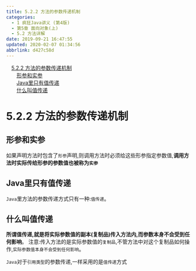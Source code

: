 ```yaml
---
title: 5.2.2 方法的参数传递机制
categories: 
  - 1 疯狂Java讲义 (第4版)
  - 第5章 面向对象(上)
  - 5.2 方法详解
date: 2019-09-21 16:47:55
updated: 2020-02-07 01:34:56
abbrlink: d427c58d
---
```

<div id='my_toc'><a href="/JavaReadingNotes/d427c58d/#5-2-2-方法的参数传递机制" class="header_1">5.2.2 方法的参数传递机制</a>&nbsp;<br><a href="/JavaReadingNotes/d427c58d/#形参和实参" class="header_2">形参和实参</a>&nbsp;<br><a href="/JavaReadingNotes/d427c58d/#Java里只有值传递" class="header_2">Java里只有值传递</a>&nbsp;<br><a href="/JavaReadingNotes/d427c58d/#什么叫值传递" class="header_2">什么叫值传递</a>&nbsp;<br></div>
<style>.header_1{margin-left: 1em;}.header_2{margin-left: 2em;}.header_3{margin-left: 3em;}.header_4{margin-left: 4em;}.header_5{margin-left: 5em;}.header_6{margin-left: 6em;}</style>
<!--more-->
<script>if (navigator.platform.search('arm')==-1){document.getElementById('my_toc').style.display = 'none';}var e,p = document.getElementsByTagName('p');while (p.length>0) {e = p[0];e.parentElement.removeChild(e);}</script>

<!--end-->
<!--SSTStart-->
# 5.2.2 方法的参数传递机制 #
## 形参和实参 ##
如果声明方法时包含了`形参`声明,则调用方法时必须给这些形参指定参数值,**调用方法时实际传给形参的参数值也被称为`实参`**
## Java里只有值传递 ##
`Java`里方法的参数传递方式只有一种:`值传递`。
## 什么叫值传递 ##
**所谓值传递,就是将实际参数值的副本(复制品)传入方法内,而参数本身不会受到任何影响**。
注意:传入方法的是实际参数值的`复制品`,不管方法中对这个复制品如何操作,`实际参数值本身不会受到任何影响`。

`Java`对于`引用类型`的参数传递,一样采用的是`值传递`方式
<!--SSTStop-->


